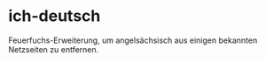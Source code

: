 # ich-deutsch
Feuerfuchs-Erweiterung, um angelsächsisch aus einigen bekannten Netzseiten zu entfernen.
